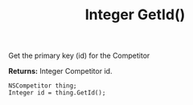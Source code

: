 ﻿---
uid: crmscript_ref_NSCompetitor_GetId
title: Integer GetId()
intellisense: NSCompetitor.GetId
keywords: NSCompetitor, GetId
so.topic: reference
---

Get the primary key (id) for the Competitor

**Returns:** Integer Competitor id.

```crmscript
NSCompetitor thing;
Integer id = thing.GetId();
```

